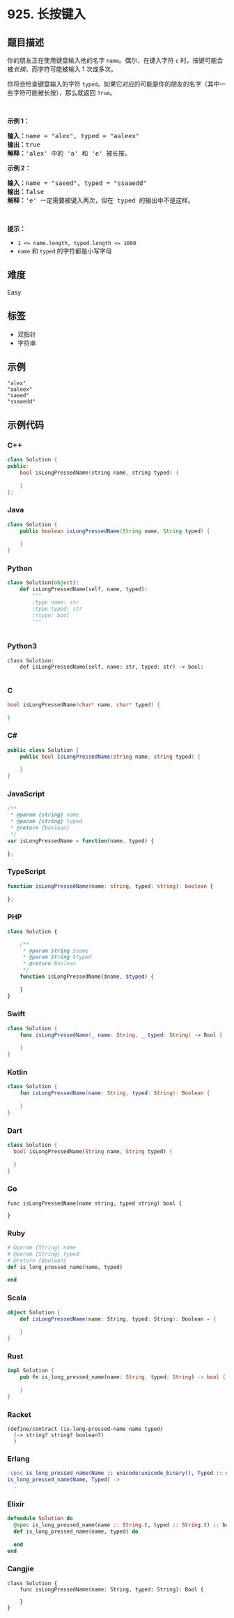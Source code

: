 # 925. 长按键入

## 题目描述

<p>你的朋友正在使用键盘输入他的名字&nbsp;<code>name</code>。偶尔，在键入字符&nbsp;<code>c</code>&nbsp;时，按键可能会被<em>长按</em>，而字符可能被输入 1 次或多次。</p>

<p>你将会检查键盘输入的字符&nbsp;<code>typed</code>。如果它对应的可能是你的朋友的名字（其中一些字符可能被长按），那么就返回&nbsp;<code>True</code>。</p>

<p>&nbsp;</p>

<p><strong>示例 1：</strong></p>

<pre>
<strong>输入：</strong>name = "alex", typed = "aaleex"
<strong>输出：</strong>true
<strong>解释：</strong>'alex' 中的 'a' 和 'e' 被长按。
</pre>

<p><strong>示例 2：</strong></p>

<pre>
<strong>输入：</strong>name = "saeed", typed = "ssaaedd"
<strong>输出：</strong>false
<strong>解释：</strong>'e' 一定需要被键入两次，但在 typed 的输出中不是这样。
</pre>

<p>&nbsp;</p>

<p><strong>提示：</strong></p>

<ul>
	<li><code>1 &lt;= name.length, typed.length &lt;= 1000</code></li>
	<li><code>name</code> 和&nbsp;<code>typed</code>&nbsp;的字符都是小写字母</li>
</ul>


## 难度

Easy

## 标签

- 双指针
- 字符串

## 示例

```
"alex"
"aaleex"
"saeed"
"ssaaedd"
```

## 示例代码

### C++

```cpp
class Solution {
public:
    bool isLongPressedName(string name, string typed) {
        
    }
};
```

### Java

```java
class Solution {
    public boolean isLongPressedName(String name, String typed) {
        
    }
}
```

### Python

```python
class Solution(object):
    def isLongPressedName(self, name, typed):
        """
        :type name: str
        :type typed: str
        :rtype: bool
        """
        
```

### Python3

```python3
class Solution:
    def isLongPressedName(self, name: str, typed: str) -> bool:
        
```

### C

```c
bool isLongPressedName(char* name, char* typed) {
    
}
```

### C#

```csharp
public class Solution {
    public bool IsLongPressedName(string name, string typed) {
        
    }
}
```

### JavaScript

```javascript
/**
 * @param {string} name
 * @param {string} typed
 * @return {boolean}
 */
var isLongPressedName = function(name, typed) {
    
};
```

### TypeScript

```typescript
function isLongPressedName(name: string, typed: string): boolean {
    
};
```

### PHP

```php
class Solution {

    /**
     * @param String $name
     * @param String $typed
     * @return Boolean
     */
    function isLongPressedName($name, $typed) {
        
    }
}
```

### Swift

```swift
class Solution {
    func isLongPressedName(_ name: String, _ typed: String) -> Bool {
        
    }
}
```

### Kotlin

```kotlin
class Solution {
    fun isLongPressedName(name: String, typed: String): Boolean {
        
    }
}
```

### Dart

```dart
class Solution {
  bool isLongPressedName(String name, String typed) {
    
  }
}
```

### Go

```golang
func isLongPressedName(name string, typed string) bool {
    
}
```

### Ruby

```ruby
# @param {String} name
# @param {String} typed
# @return {Boolean}
def is_long_pressed_name(name, typed)
    
end
```

### Scala

```scala
object Solution {
    def isLongPressedName(name: String, typed: String): Boolean = {
        
    }
}
```

### Rust

```rust
impl Solution {
    pub fn is_long_pressed_name(name: String, typed: String) -> bool {
        
    }
}
```

### Racket

```racket
(define/contract (is-long-pressed-name name typed)
  (-> string? string? boolean?)
  )
```

### Erlang

```erlang
-spec is_long_pressed_name(Name :: unicode:unicode_binary(), Typed :: unicode:unicode_binary()) -> boolean().
is_long_pressed_name(Name, Typed) ->
  .
```

### Elixir

```elixir
defmodule Solution do
  @spec is_long_pressed_name(name :: String.t, typed :: String.t) :: boolean
  def is_long_pressed_name(name, typed) do
    
  end
end
```

### Cangjie

```cangjie
class Solution {
    func isLongPressedName(name: String, typed: String): Bool {

    }
}
```


